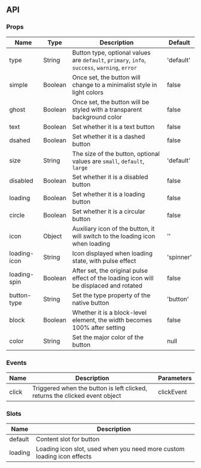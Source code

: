 ## API

### Props

| Name         | Type    | Description                 | Default    |
| ------------ | ------- | ------------------------------------------------------------------------------------------------ | --------- |
| type         | String  | Button type, optional values are `default`, `primary`, `info`, `success`, `warning`, `error` | 'default' |
| simple       | Boolean | Once set, the button will change to a minimalist style in light colors            | false     |
| ghost        | Boolean |  Once set, the button will be styled with a transparent background color    | false     |
| text | Boolean | Set whether it is a text button | false |
| dsahed | Boolean | Set whether it is a dashed button | false |
| size         | String  | The size of the button, optional values are `small`, `default`, `large` | 'default' |
| disabled     | Boolean | Set whether it is a disabled button                                | false     |
| loading      | Boolean | Set whether it is a loading button                         | false     |
| circle       | Boolean | Set whether it is a circular button              | false     |
| icon         | Object  | Auxiliary icon of the button, it will switch to the loading icon when loading   | ''        |
| loading-icon | String  | Icon displayed when loading state, with pulse effect       | 'spinner' |
| loading-spin | Boolean | After set, the original pulse effect of the loading icon will be displaced and rotated  | false     |
| button-type  | String  | Set the type property of the native button                        | 'button'  |
| block        | Boolean | Whether it is a block-level element, the width becomes 100% after setting                      | false     |
| color   | String  | Set the major color of the button                   | null      |

### Events

| Name     | Description                                    | Parameters       |
| -------- | --------------------------------------- | ---------- |
| click | Triggered when the button is left clicked, returns the clicked event object | clickEvent |

### Slots

| Name    | Description                                             |
| ------- | ------------------------------------------------ |
| default | Content slot for button                                   |
| loading | Loading icon slot, used when you need more custom loading icon effects |
